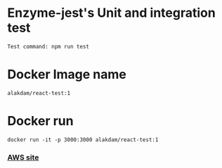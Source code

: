 # Enzyme-jest's Unit and integration test

```
Test command: npm run test
```

# Docker Image name

```
alakdam/react-test:1
```

# Docker run

```
docker run -it -p 3000:3000 alakdam/react-test:1
```


### [AWS site](http://redux-toolkit.s3-website-us-east-1.amazonaws.com/)

